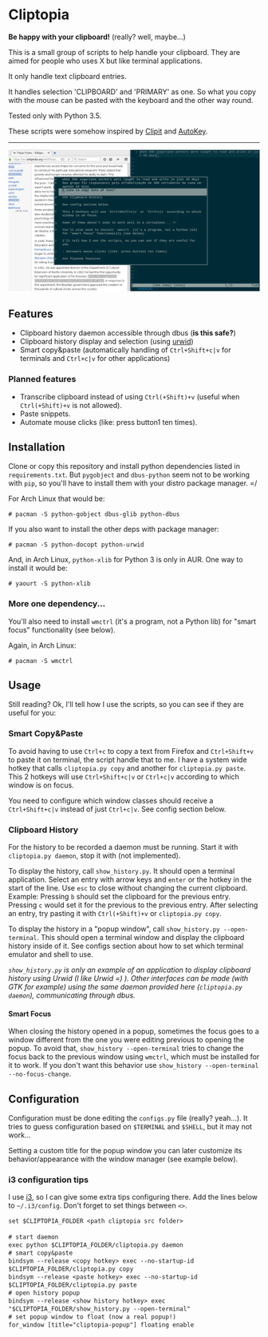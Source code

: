 # Cliptopia

**Be happy with your clipboard!** (really? well, maybe...)

This is a small group of scripts to help handle your clipboard.
They are aimed for people who uses X but like terminal applications.

It only handle text clipboard entries.

It handles selection 'CLIPBOARD' and 'PRIMARY' as one.
So what you copy with the mouse can be pasted with the keyboard and the other way round.

Tested only with Python 3.5.

These scripts were somehow inspired by [Clipit](https://github.com/shantzu/ClipIt) and [AutoKey](https://github.com/guoci/autokey-py3).

---

![Screenshot: show_history popup opened](https://raw.githubusercontent.com/andresmrm/cliptopia/master/img/example.png)

## Features

- Clipboard history daemon accessible through dbus (**is this safe?**)
- Clipboard history display and selection (using [urwid](http://urwid.org))
- Smart copy&paste (automatically handling of `Ctrl+Shift+c|v` for terminals and `Ctrl+c|v` for other applications)

### Planned features

- Transcribe clipboard instead of using `Ctrl(+Shift)+v` (useful when `Ctrl(+Shift)+v` is not allowed).
- Paste snippets.
- Automate mouse clicks (like: press button1 ten times).

## Installation

Clone or copy this repository and install python dependencies listed in `requirements.txt`.
But `pygobject` and `dbus-python` seem not to be working with `pip`, so you'll have to install them with your distro package manager. =/

For Arch Linux that would be:

    # pacman -S python-gobject dbus-glib python-dbus
    
If you also want to install the other deps with package manager:
    
    # pacman -S python-docopt python-urwid
    
And, in Arch Linux, `python-xlib` for Python 3 is only in AUR.
One way to install it would be:

    # yaourt -S python-xlib
    
    
### More one dependency...

You'll also need to install `wmctrl` (it's a program, not a Python lib) for "smart focus" functionality (see below).

Again, in Arch Linux:

    # pacman -S wmctrl

## Usage

Still reading?
Ok, I'll tell how I use the scripts, so you can see if they are useful for you:

### Smart Copy&Paste

To avoid having to use `Ctrl+c` to copy a text from Firefox and `Ctrl+Shift+v` to paste it on terminal, the script handle that to me.
I have a system wide hotkey that calls `cliptopia.py copy` and another for `cliptopia.py paste`.
This 2 hotkeys will use `Ctrl+Shift+c|v` or `Ctrl+c|v` according to which window is on focus.

You need to configure which window classes should receive a `Ctrl+Shift+c|v` instead of just `Ctrl+c|v`.
See config section below.

### Clipboard History

For the history to be recorded a daemon must be running.
Start it with `cliptopia.py daemon`, stop it with (not implemented).

To display the history, call `show_history.py`.
It should open a terminal application.
Select an entry with arrow keys and `enter` or the hotkey in the start of the line.
Use `esc` to close without changing the current clipboard.
Example: Pressing `b` should set the clipboard for the previous entry. Pressing `c` would set it for the previous to the previous entry.
After selecting an entry, try pasting it with `Ctrl(+Shift)+v` or `cliptopia.py copy`.

To display the history in a "popup window", call `show_history.py --open-terminal`.
This should open a terminal window and display the clipboard history inside of it.
See configs section about how to set which terminal emulator and shell to use.

*`show_history.py` is only an example of an application to display clipboard history using Urwid (I like Urwid =) ). Other interfaces can be made (with GTK for example) using the same daemon provided here (`cliptopia.py daemon`), communicating through dbus.*

#### Smart Focus

When closing the history opened in a popup, sometimes the focus goes to a window different from the one you were editing previous to opening the popup.
To avoid that, `show_history --open-terminal` tries to change the focus back to the previous window using `wmctrl`, which must be installed for it to work.
If you don't want this behavior use `show_history --open-terminal --no-focus-change`.


## Configuration

Configuration must be done editing the `configs.py` file (really? yeah...).
It tries to guess configuration based on `$TERMINAL` and `$SHELL`, but it may not work...

Setting a custom title for the popup window you can later customize its behavior/appearance with the window manager (see example below).

### i3 configuration tips

I use [i3](https://i3wm.org), so I can give some extra tips configuring there.
Add the lines below to `~/.i3/config`. Don't forget to set things between `<>`.

    set $CLIPTOPIA_FOLDER <path cliptopia src folder>

    # start daemon
    exec python $CLIPTOPIA_FOLDER/cliptopia.py daemon
    # smart copy&paste
    bindsym --release <copy hotkey> exec --no-startup-id $CLIPTOPIA_FOLDER/cliptopia.py copy
    bindsym --release <paste hotkey> exec --no-startup-id $CLIPTOPIA_FOLDER/cliptopia.py paste
    # open history popup
    bindsym --release <show history hotkey> exec "$CLIPTOPIA_FOLDER/show_history.py --open-terminal"
    # set popup window to float (now a real popup!)
    for_window [title="cliptopia-popup"] floating enable

